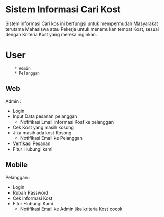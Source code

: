 # Sistem Informasi Cari Kost
Sistem informasi Cari kos ini berfungsi untuk mempermudah Masyarakat terutama Mahasiswa atau Pekerja untuk menemukan tempat Kost, sesuai dengan Kriteria Kost yang mereka inginkan. 

# User
        * Admin
	    * Pelanggan
## Web
Admin : 
- Login
- Input Data pesanan pelanggan
	- Notifikasi Email informasi Kost ke pelanggan
- Cek Kost yang masih kosong
- Jika masih ada kost Kosong
	- Notifikasi Email ke Pelanggan
- Verfikasi Pesanan
- Fitur Hubungi kami
## Mobile
Pelanggan :
- Login
- Rubah Password
- Cek informasi Kost
- Fitur Hubungi Kami
	- Notifikasi Email ke Admin jika kriteria Kost cocok